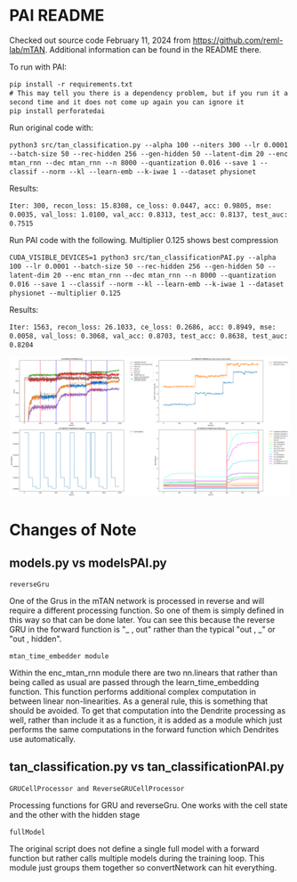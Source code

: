 # PAI README
Checked out source code February 11, 2024 from https://github.com/reml-lab/mTAN.  Additional information can be found in the README there.

To run with PAI:

    pip install -r requirements.txt
    # This may tell you there is a dependency problem, but if you run it a second time and it does not come up again you can ignore it
    pip install perforatedai

Run original code with:

    python3 src/tan_classification.py --alpha 100 --niters 300 --lr 0.0001 --batch-size 50 --rec-hidden 256 --gen-hidden 50 --latent-dim 20 --enc mtan_rnn --dec mtan_rnn --n 8000 --quantization 0.016 --save 1 --classif --norm --kl --learn-emb --k-iwae 1 --dataset physionet

Results:
    
    Iter: 300, recon_loss: 15.8308, ce_loss: 0.0447, acc: 0.9805, mse: 0.0035, val_loss: 1.0100, val_acc: 0.8313, test_acc: 0.8137, test_auc: 0.7515


    
Run PAI code with the following. Multiplier 0.125 shows best compression

    CUDA_VISIBLE_DEVICES=1 python3 src/tan_classificationPAI.py --alpha 100 --lr 0.0001 --batch-size 50 --rec-hidden 256 --gen-hidden 50 --latent-dim 20 --enc mtan_rnn --dec mtan_rnn --n 8000 --quantization 0.016 --save 1 --classif --norm --kl --learn-emb --k-iwae 1 --dataset physionet --multiplier 0.125

Results:
    
    Iter: 1563, recon_loss: 26.1033, ce_loss: 0.2686, acc: 0.8949, mse: 0.0058, val_loss: 0.3068, val_acc: 0.8703, test_acc: 0.8638, test_auc: 0.8204



!["Example Output](exampleOutput.png "Example Output")
    
# Changes of Note
## models.py vs modelsPAI.py

    reverseGru

One of the Grus in the mTAN network is processed in reverse and will require a different processing function.  So one of them is simply defined in this way so that can be done later.  You can see this because the reverse GRU in the forward function is "_ , out" rather than the typical "out , _" or "out , hidden".

    mtan_time_embedder module

Within the enc_mtan_rnn module there are two nn.linears that rather than being called as usual are passed through the learn_time_embedding function.  This function performs additional complex computation in between linear non-linearities. As a general rule, this is something that should be avoided.  To get that computation into the Dendrite processing as well, rather than include it as a function, it is added as a module which just performs the same computations in the forward function which Dendrites use automatically.  

## tan_classification.py vs tan_classificationPAI.py

    GRUCellProcessor and ReverseGRUCellProcessor
    
Processing functions for GRU and reverseGru.  One works with the cell state and the other with the hidden stage

    fullModel
    
The original script does not define a single full model with a forward function but rather calls multiple models during the training loop.  This module just groups them together so convertNetwork can hit everything.
